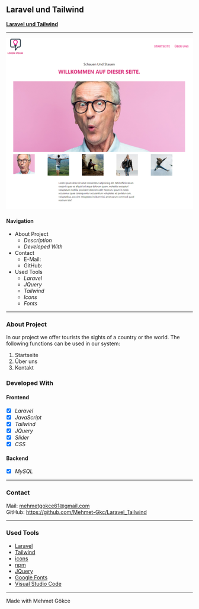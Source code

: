 ## Laravel und Tailwind

**[Laravel und Tailwind]()**

---

![Screenshot from Project](./public/img/homepage.png)
#### Navigation

- About Project
  - _Description_
  - _Developed With_
- Contact
  - E-Mail: 
  - GitHub: 
- Used Tools
  - _Laravel_
  - _JQuery_
  - _Tailwind_
  - _Icons_
  - _Fonts_

---
### About Project

In our project we offer tourists the sights of a country or the world.
The following functions can be used in our system:
1. Startseite
2. Über uns
3. Kontakt

### Developed With
#### Frontend
- [x] _Laravel_
- [x] _JavaScript_
- [x] _Tailwind_
- [x] _JQuery_
- [x] _Slider_
- [x] _CSS_

#### Backend
- [x] _MySQL_

---
### Contact

Mail: mehmetgokce61@gmail.com<br>
GitHub: https://github.com/Mehmet-Gkc/Laravel_Tailwind<br>

---
### Used Tools

- [Laravel](https://laravel.com/docs/11.x)
- [Tailwind](https://tailwindcss.com/docs/guides/laravel)
- [icons](https://ionic.io/ionicons)
- [npm](https://www.npmjs.com/)
- [JQuery](https://releases.jquery.com/)
- [Google Fonts](https://fonts.google.com/)
- [Visual Studio Code](https://code.visualstudio.com/)

---

Made with Mehmet Gökce